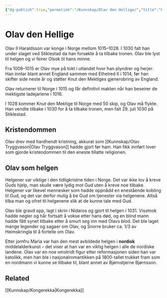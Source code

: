 ```yaml
---
{"dg-publish":true,"permalink":"/Kunnskap/Olav den Hellige/","title":"Olav den Hellige","tags":["historie"]}
---
```



# Olav den Hellige
Olav II Haraldsson var konge i Norge mellom 1015–1028. I 1030 falt han under slaget ved Stiklestad da han forsøkte å ta tilbake tronen. Olav ble lyst til helgen og vi feirer Olsok til hans minne.

Fra 1008–1015 er Olav mye på tokt i utlandet hvor han plyndrer og herjer. Han inntar blant annet England sammen med Ethelred II i 1014, før han skifter side neste år og støtter Knut den Mektiges gjenerobring av England. 

Olav returnerer til Norge i 1015 og får definitivt makten når han beseirer de mektigste ladejarlene i 1016. 

I 1028 kommer Knut den Mektige til Norge med 50 skip, og Olav må flykte. Han vendte tilbake i 1030 for å ta tilbake tronen, men falt 29. juli 1030 på Stiklestad.

## Kristendommen
Olav drev med hardhendt kristning, akkurat som [[Kunnskap/Olav Tryggvason\|Olav Tryggvason]] hadde gjort før ham. Han fikk innført lover som gjorde kristendommen til den eneste tillatte religionen.

## Olav som helgen
Helgener var viktige i den tidligkristne tiden i Norge. Det var ikke lov å kreve Guds hjelp, man skulle være lydig mot Gud uten å kreve noe tilbake. Helgener var likevel mennesker som hadde oppnådd en enestående kobling til Gud, og det var derfor mulig å be Gud om tjenester via helgenene. Altså tilba man og ofret til helgenene slik at de kunne tale med Gud.

Olav ble gravd opp, lagt i skrin i Nidaros og gjort til helgen i 1031. Visstnok hadde negler og hår fortsatt å vokse etter hans død, og en blind mann hadde fått synet tilbake etter å smurt seg inn med Olavs blod. Det ble laget mange legender og sagaer om Olav, og Snorre bruker ca. 1/3 av Heimskringla til å fortelle om Olav.

Etter jomfru Maria var han den mest avbildede helgen i **nordisk** middelalderkunst – det viser at han var en viktig helgen i alle de nordiske landene. Olav var en noe omstridt figur etter reformasjonen siden han var katolikk, men han ble i nasjonalromantikken på 1800-tallet trukket fram som en nordmann vi kunne se tilbake til, blant annet av Bjørnstjerne Bjørnsson.

## Related
[[Kunnskap/Kongerekka\|Kongerekka]]
